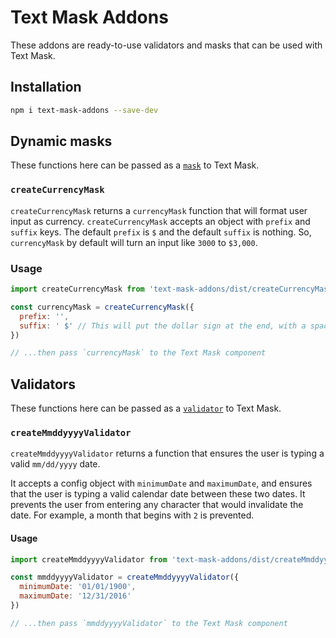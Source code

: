 # Text Mask Addons

These addons are ready-to-use validators and masks that can be used with Text Mask.

## Installation

```bash
npm i text-mask-addons --save-dev
```

## Dynamic masks

These functions here can be passed as a
[`mask`](https://github.com/msafi/text-mask/blob/master/componentDocumentation.md#mask)
to Text Mask.

### `createCurrencyMask`

`createCurrencyMask` returns a `currencyMask` function that will format user input as currency.
`createCurrencyMask` accepts an object with `prefix` and `suffix` keys. The default `prefix`
is `$` and the default `suffix` is nothing. So, `currencyMask` by default will turn an input like
`3000` to `$3,000`.

### Usage

```js
import createCurrencyMask from 'text-mask-addons/dist/createCurrencyMask.js'

const currencyMask = createCurrencyMask({
  prefix: '',
  suffix: ' $' // This will put the dollar sign at the end, with a space.
})

// ...then pass `currencyMask` to the Text Mask component
```

## Validators

These functions here can be passed as a
[`validator`](https://github.com/msafi/text-mask/blob/master/componentDocumentation.md#validator)
to Text Mask.

### `createMmddyyyyValidator`

`createMmddyyyyValidator` returns a function that ensures the user is typing a valid `mm/dd/yyyy`
date.

It accepts a config object with `minimumDate` and `maximumDate`, and ensures that the user is
typing a valid calendar date between these two dates. It prevents the user from entering any
character that would invalidate the date. For example, a month that begins with `2` is prevented.

#### Usage

```js
import createMmddyyyyValidator from 'text-mask-addons/dist/createMmddyyyyValidator.js'

const mmddyyyyValidator = createMmddyyyyValidator({
  minimumDate: '01/01/1900',
  maximumDate: '12/31/2016'
})

// ...then pass `mmddyyyyValidator` to the Text Mask component
```
